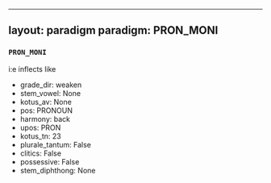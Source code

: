 
---
layout: paradigm
paradigm: PRON_MONI
---
### ` PRON_MONI `

i:e inflects like 
* grade_dir: weaken
* stem_vowel: None
* kotus_av: None
* pos: PRONOUN
* harmony: back
* upos: PRON
* kotus_tn: 23
* plurale_tantum: False
* clitics: False
* possessive: False
* stem_diphthong: None
